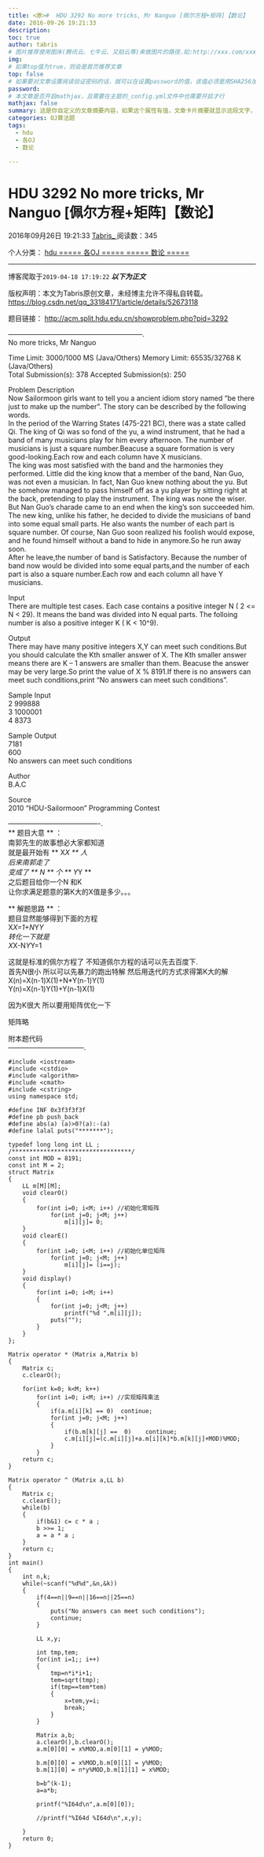 ```yaml
---
title: <原>#  HDU 3292 No more tricks, Mr Nanguo [佩尔方程+矩阵]【数论】
date: 2016-09-26 19:21:33
description:
toc: true
author: tabris
# 图片推荐使用图床(腾讯云、七牛云、又拍云等)来做图片的路径.如:http://xxx.com/xxx.jpg
img: 
# 如果top值为true，则会是首页推荐文章
top: false
# 如果要对文章设置阅读验证密码的话，就可以在设置password的值，该值必须是用SHA256加密后的密码，防止被他人识破
password: 
# 本文章是否开启mathjax，且需要在主题的_config.yml文件中也需要开启才行
mathjax: false
summary: 这是你自定义的文章摘要内容，如果这个属性有值，文章卡片摘要就显示这段文字，否则程序会自动截取文章的部分内容作为摘要
categories: OJ算法题
tags:
  - hdu
  - 各OJ
  - 数论

---
```





#  HDU 3292 No more tricks, Mr Nanguo [佩尔方程+矩阵]【数论】

2016年09月26日 19:21:33  [ Tabris_ ](https://me.csdn.net/qq_33184171) 阅读数：345

个人分类：  [ hdu ](https://blog.csdn.net/qq_33184171/article/category/6117382) [
===== 各OJ ===== ](https://blog.csdn.net/qq_33184171/article/category/6362379)
[ ===== 数论 ===== ](https://blog.csdn.net/qq_33184171/article/category/6362367)


--- 
 博客爬取于`2019-04-18 17:19:22`
***以下为正文***

版权声明：本文为Tabris原创文章，未经博主允许不得私自转载。
https://blog.csdn.net/qq_33184171/article/details/52673118

题目链接： [ http://acm.split.hdu.edu.cn/showproblem.php?pid=3292
](http://acm.split.hdu.edu.cn/showproblem.php?pid=3292)

———————————————————–.  
No more tricks, Mr Nanguo

Time Limit: 3000/1000 MS (Java/Others) Memory Limit: 65535/32768 K
(Java/Others)  
Total Submission(s): 378 Accepted Submission(s): 250

Problem Description  
Now Sailormoon girls want to tell you a ancient idiom story named “be there
just to make up the number”. The story can be described by the following
words.  
In the period of the Warring States (475-221 BC), there was a state called Qi.
The king of Qi was so fond of the yu, a wind instrument, that he had a band of
many musicians play for him every afternoon. The number of musicians is just a
square number.Beacuse a square formation is very good-looking.Each row and
each column have X musicians.  
The king was most satisfied with the band and the harmonies they performed.
Little did the king know that a member of the band, Nan Guo, was not even a
musician. In fact, Nan Guo knew nothing about the yu. But he somehow managed
to pass himself off as a yu player by sitting right at the back, pretending to
play the instrument. The king was none the wiser. But Nan Guo’s charade came
to an end when the king’s son succeeded him. The new king, unlike his father,
he decided to divide the musicians of band into some equal small parts. He
also wants the number of each part is square number. Of course, Nan Guo soon
realized his foolish would expose, and he found himself without a band to hide
in anymore.So he run away soon.  
After he leave,the number of band is Satisfactory. Because the number of band
now would be divided into some equal parts,and the number of each part is also
a square number.Each row and each column all have Y musicians.

Input  
There are multiple test cases. Each case contains a positive integer N ( 2 <=
N < 29). It means the band was divided into N equal parts. The folloing number
is also a positive integer K ( K < 10^9).

Output  
There may have many positive integers X,Y can meet such conditions.But you
should calculate the Kth smaller answer of X. The Kth smaller answer means
there are K – 1 answers are smaller than them. Beacuse the answer may be very
large.So print the value of X % 8191.If there is no answers can meet such
conditions,print “No answers can meet such conditions”.

Sample Input  
2 999888  
3 1000001  
4 8373

Sample Output  
7181  
600  
No answers can meet such conditions

Author  
B.A.C

Source  
2010 “HDU-Sailormoon” Programming Contest

—————————————-.  
** 题目大意 ** ：   
南郭先生的故事想必大家都知道  
就是最开始有 ** X*X ** 人  
后来南郭走了  
变成了 ** N ** 个 ** Y*Y **  
之后题目给你一个N 和K  
让你求满足题意的第K大的X值是多少。。。

** 解题思路 ** ：   
题目显然能够得到下面的方程  
X*X=1+N*Y*Y  
转化一下就是  
X*X-N*Y*Y=1

这就是标准的佩尔方程了 不知道佩尔方程的话可以先去百度下.  
首先N很小 所以可以先暴力的跑出特解 然后用迭代的方式求得第K大的解  
X(n)=X(n-1)X(1)+N*Y(n-1)Y(1)  
Y(n)=X(n-1)Y(1)+Y(n-1)X(1)

因为K很大 所以要用矩阵优化一下

矩阵略

附本题代码  
———————————.

    
    
    #include <iostream>
    #include <cstdio>
    #include <algorithm>
    #include <cmath>
    #include <cstring>
    using namespace std;
    
    #define INF 0x3f3f3f3f
    #define pb push_back
    #define abs(a) (a)>0?(a):-(a)
    #define lalal puts("*******");
    
    typedef long long int LL ;
    /**********************************/
    const int MOD = 8191;
    const int M = 2;
    struct Matrix
    {
        LL m[M][M];
        void clearO()
        {
            for(int i=0; i<M; i++) //初始化零矩阵
                for(int j=0; j<M; j++)
                    m[i][j]= 0;
        }
        void clearE()
        {
            for(int i=0; i<M; i++) //初始化单位矩阵
                for(int j=0; j<M; j++)
                    m[i][j]= (i==j);
        }
        void display()
        {
            for(int i=0; i<M; i++)
            {
                for(int j=0; j<M; j++)
                    printf("%d ",m[i][j]);
                puts("");
            }
        }
    };
    
    Matrix operator * (Matrix a,Matrix b)
    {
        Matrix c;
        c.clearO();
    
        for(int k=0; k<M; k++)
            for(int i=0; i<M; i++) //实现矩阵乘法
            {
                if(a.m[i][k] == 0)  continue;
                for(int j=0; j<M; j++)
                {
                    if(b.m[k][j] ==  0)    continue;
                    c.m[i][j]=(c.m[i][j]+a.m[i][k]*b.m[k][j]+MOD)%MOD;
                }
            }
        return c;
    }
    
    Matrix operator ^ (Matrix a,LL b)
    {
        Matrix c;
        c.clearE();
        while(b)
        {
            if(b&1) c= c * a ;
            b >>= 1;
            a = a * a ;
        }
        return c;
    }
    int main()
    {
        int n,k;
        while(~scanf("%d%d",&n,&k))
        {
            if(4==n||9==n||16==n||25==n)
            {
                puts("No answers can meet such conditions");
                continue;
            }
    
            LL x,y;
    
            int tmp,tem;
            for(int i=1;; i++)
            {
                tmp=n*i*i+1;
                tem=sqrt(tmp);
                if(tmp==tem*tem)
                {
                    x=tem,y=i;
                    break;
                }
            }
    
            Matrix a,b;
            a.clearO(),b.clearO();
            a.m[0][0] = x%MOD,a.m[0][1] = y%MOD;
    
            b.m[0][0] = x%MOD,b.m[0][1] = y%MOD;
            b.m[1][0] = n*y%MOD,b.m[1][1] = x%MOD;
    
            b=b^(k-1);
            a=a*b;
    
            printf("%I64d\n",a.m[0][0]);
    
            //printf("%I64d %I64d\n",x,y);
    
        }
        return 0;
    }
    

